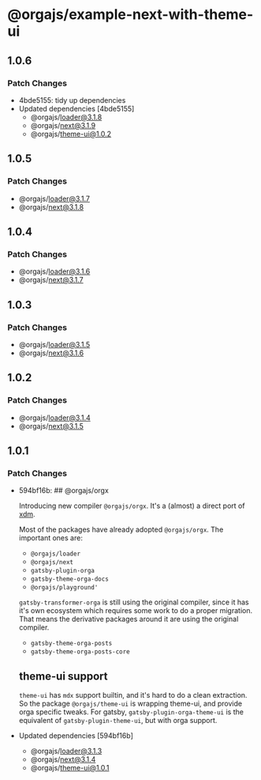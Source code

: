 # @orgajs/example-next-with-theme-ui

## 1.0.6

### Patch Changes

- 4bde5155: tidy up dependencies
- Updated dependencies [4bde5155]
  - @orgajs/loader@3.1.8
  - @orgajs/next@3.1.9
  - @orgajs/theme-ui@1.0.2

## 1.0.5

### Patch Changes

- @orgajs/loader@3.1.7
- @orgajs/next@3.1.8

## 1.0.4

### Patch Changes

- @orgajs/loader@3.1.6
- @orgajs/next@3.1.7

## 1.0.3

### Patch Changes

- @orgajs/loader@3.1.5
- @orgajs/next@3.1.6

## 1.0.2

### Patch Changes

- @orgajs/loader@3.1.4
- @orgajs/next@3.1.5

## 1.0.1

### Patch Changes

- 594bf16b: ## @orgajs/orgx

  Introducing new compiler `@orgajs/orgx`. It's a (almost) a direct port of [xdm](https://github.com/wooorm/xdm).

  Most of the packages have already adopted `@orgajs/orgx`. The important ones are:

  - `@orgajs/loader`
  - `@orgajs/next`
  - `gatsby-plugin-orga`
  - `gatsby-theme-orga-docs`
  - `@orgajs/playground'`

  `gatsby-transformer-orga` is still using the original compiler, since it has it's own ecosystem which requires some work to do a proper migration. That means the derivative packages around it are using the original compiler.

  - `gatsby-theme-orga-posts`
  - `gatsby-theme-orga-posts-core`

  ## theme-ui support

  `theme-ui` has `mdx` support builtin, and it's hard to do a clean extraction. So the package `@orgajs/theme-ui` is wrapping theme-ui, and provide orga specific tweaks. For gatsby, `gatsby-plugin-orga-theme-ui` is the equivalent of `gatsby-plugin-theme-ui`, but with orga support.

- Updated dependencies [594bf16b]
  - @orgajs/loader@3.1.3
  - @orgajs/next@3.1.4
  - @orgajs/theme-ui@1.0.1
